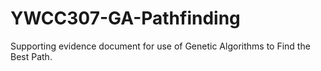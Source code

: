# YWCC307-GA-Pathfinding
Supporting evidence document for use of Genetic Algorithms to Find the Best Path.
